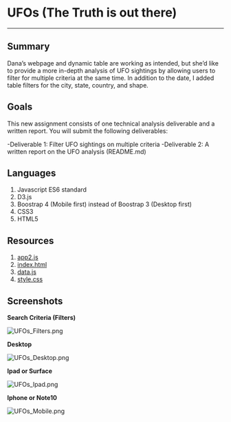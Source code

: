 # UFOs (The Truth is out there)
---

**Summary**
---

Dana’s webpage and dynamic table are working as intended, but she’d like to provide a more in-depth analysis of UFO sightings by allowing users to filter for multiple criteria at the same time. In addition to the date, I added table filters for the city, state, country, and shape.

**Goals**
---

This new assignment consists of one technical analysis deliverable and a written report. You will submit the following deliverables:

-Deliverable 1: Filter UFO sightings on multiple criteria
-Deliverable 2: A written report on the UFO analysis (README.md)

**Languages**
---

1. Javascript ES6 standard
2. D3.js
3. Boostrap 4 (Mobile first) instead of Boostrap 3 (Desktop first)
4. CSS3 
5. HTML5

**Resources**
--
1. [app2.js](static/js/app2.js)
2. [index.html](index.html) 
3. [data.js](static/js/data.js) 
4. [style.css](static/css/style.css) 

**Screenshots**
---

**Search Criteria (Filters)**

![UFOs_Filters.png](static/images/UFOs_Filters.png)

**Desktop**

![UFOs_Desktop.png](static/images/UFOs_Desktop.png)

**Ipad or Surface**

![UFOs_Ipad.png](static/images/UFOs_Ipad.png)

**Iphone or Note10**

![UFOs_Mobile.png](static/images/UFOs_Mobile.png)

